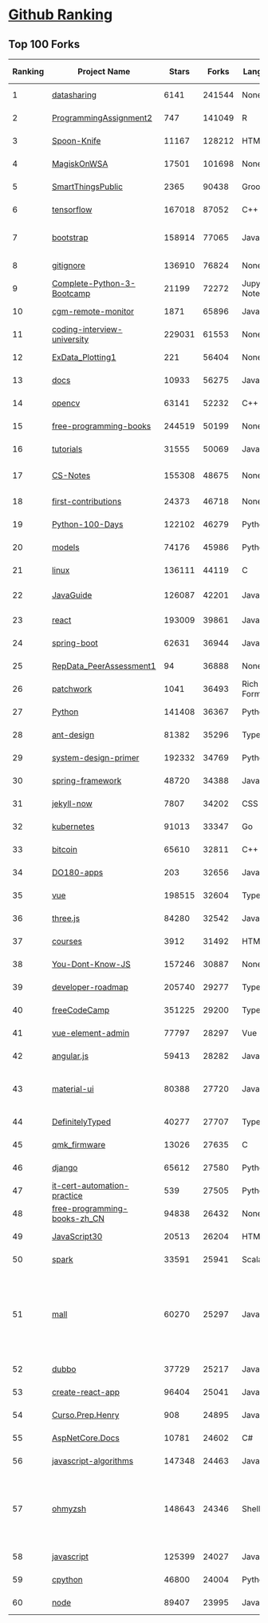 [Github Ranking](../README.md)
==========

## Top 100 Forks

| Ranking | Project Name | Stars | Forks | Language | Open Issues | Description | Last Commit |
| ------- | ------------ | ----- | ----- | -------- | ----------- | ----------- | ----------- |
| 1 | [datasharing](https://github.com/jtleek/datasharing) | 6141 | 241544 | None | 294 | The Leek group guide to data sharing  | 2022-07-22T18:34:33Z |
| 2 | [ProgrammingAssignment2](https://github.com/rdpeng/ProgrammingAssignment2) | 747 | 141049 | R | 182 | Repository for Programming Assignment 2 for R Programming on Coursera | 2022-08-09T20:24:43Z |
| 3 | [Spoon-Knife](https://github.com/octocat/Spoon-Knife) | 11167 | 128212 | HTML | 1457 | This repo is for demonstration purposes only. | 2022-08-10T19:06:00Z |
| 4 | [MagiskOnWSA](https://github.com/LSPosed/MagiskOnWSA) | 17501 | 101698 | None | 1 | Integrate Magisk root and Google Apps (OpenGApps) into WSA (Windows Subsystem for Android) | 2022-08-10T14:50:22Z |
| 5 | [SmartThingsPublic](https://github.com/SmartThingsCommunity/SmartThingsPublic) | 2365 | 90438 | Groovy | 60 | SmartThings open-source DeviceType Handlers and SmartApps code | 2022-08-10T11:03:54Z |
| 6 | [tensorflow](https://github.com/tensorflow/tensorflow) | 167018 | 87052 | C++ | 2111 | An Open Source Machine Learning Framework for Everyone | 2022-08-11T01:08:38Z |
| 7 | [bootstrap](https://github.com/twbs/bootstrap) | 158914 | 77065 | JavaScript | 261 | The most popular HTML, CSS, and JavaScript framework for developing responsive, mobile first projects on the web. | 2022-08-10T22:30:45Z |
| 8 | [gitignore](https://github.com/github/gitignore) | 136910 | 76824 | None | 0 | A collection of useful .gitignore templates | 2022-08-06T10:17:14Z |
| 9 | [Complete-Python-3-Bootcamp](https://github.com/Pierian-Data/Complete-Python-3-Bootcamp) | 21199 | 72272 | Jupyter Notebook | 83 | Course Files for Complete Python 3 Bootcamp Course on Udemy | 2022-08-03T08:22:14Z |
| 10 | [cgm-remote-monitor](https://github.com/nightscout/cgm-remote-monitor) | 1871 | 65896 | JavaScript | 128 | nightscout web monitor | 2022-08-09T23:39:15Z |
| 11 | [coding-interview-university](https://github.com/jwasham/coding-interview-university) | 229031 | 61553 | None | 39 | A complete computer science study plan to become a software engineer. | 2022-08-10T19:34:54Z |
| 12 | [ExData_Plotting1](https://github.com/rdpeng/ExData_Plotting1) | 221 | 56404 | None | 76 | Plotting Assignment 1 for Exploratory Data Analysis | 2022-08-02T11:34:39Z |
| 13 | [docs](https://github.com/github/docs) | 10933 | 56275 | JavaScript | 114 | The open-source repo for docs.github.com | 2022-08-10T23:22:52Z |
| 14 | [opencv](https://github.com/opencv/opencv) | 63141 | 52232 | C++ | 2133 | Open Source Computer Vision Library | 2022-08-11T02:54:05Z |
| 15 | [free-programming-books](https://github.com/EbookFoundation/free-programming-books) | 244519 | 50199 | None | 28 | :books: Freely available programming books | 2022-08-09T19:47:27Z |
| 16 | [tutorials](https://github.com/eugenp/tutorials) | 31555 | 50069 | Java | 29 | Just Announced - "Learn Spring Security OAuth":  | 2022-08-10T18:33:49Z |
| 17 | [CS-Notes](https://github.com/CyC2018/CS-Notes) | 155308 | 48675 | None | 112 | :books: 技术面试必备基础知识、Leetcode、计算机操作系统、计算机网络、系统设计 | 2022-07-07T09:14:47Z |
| 18 | [first-contributions](https://github.com/firstcontributions/first-contributions) | 24373 | 46718 | None | 9 | 🚀✨ Help beginners to contribute to open source projects | 2022-08-11T01:14:46Z |
| 19 | [Python-100-Days](https://github.com/jackfrued/Python-100-Days) | 122102 | 46279 | Python | 471 | Python - 100天从新手到大师 | 2022-08-02T03:28:10Z |
| 20 | [models](https://github.com/tensorflow/models) | 74176 | 45986 | Python | 1119 | Models and examples built with TensorFlow | 2022-08-10T22:06:07Z |
| 21 | [linux](https://github.com/torvalds/linux) | 136111 | 44119 | C | 0 | Linux kernel source tree | 2022-08-11T01:42:58Z |
| 22 | [JavaGuide](https://github.com/Snailclimb/JavaGuide) | 126087 | 42201 | Java | 66 | 「Java学习+面试指南」一份涵盖大部分 Java 程序员所需要掌握的核心知识。准备 Java 面试，首选 JavaGuide！ | 2022-08-10T09:55:56Z |
| 23 | [react](https://github.com/facebook/react) | 193009 | 39861 | JavaScript | 768 | A declarative, efficient, and flexible JavaScript library for building user interfaces. | 2022-08-10T23:57:00Z |
| 24 | [spring-boot](https://github.com/spring-projects/spring-boot) | 62631 | 36944 | Java | 549 | Spring Boot | 2022-08-10T21:55:25Z |
| 25 | [RepData_PeerAssessment1](https://github.com/rdpeng/RepData_PeerAssessment1) | 94 | 36888 | None | 6 | Peer Assessment 1 for Reproducible Research | 2022-04-16T07:45:46Z |
| 26 | [patchwork](https://github.com/jlord/patchwork) | 1041 | 36493 | Rich Text Format | 20 | All the Git-it Workshop completers!  | 2022-08-11T02:51:52Z |
| 27 | [Python](https://github.com/TheAlgorithms/Python) | 141408 | 36367 | Python | 27 | All Algorithms implemented in Python | 2022-08-10T22:22:06Z |
| 28 | [ant-design](https://github.com/ant-design/ant-design) | 81382 | 35296 | TypeScript | 815 | An enterprise-class UI design language and React UI library | 2022-08-11T02:55:09Z |
| 29 | [system-design-primer](https://github.com/donnemartin/system-design-primer) | 192332 | 34769 | Python | 164 | Learn how to design large-scale systems. Prep for the system design interview.  Includes Anki flashcards. | 2022-08-03T02:23:02Z |
| 30 | [spring-framework](https://github.com/spring-projects/spring-framework) | 48720 | 34388 | Java | 1208 | Spring Framework | 2022-08-10T22:55:41Z |
| 31 | [jekyll-now](https://github.com/barryclark/jekyll-now) | 7807 | 34202 | CSS | 142 | Build a Jekyll blog in minutes, without touching the command line. | 2022-08-10T20:49:43Z |
| 32 | [kubernetes](https://github.com/kubernetes/kubernetes) | 91013 | 33347 | Go | 1652 | Production-Grade Container Scheduling and Management | 2022-08-10T23:39:34Z |
| 33 | [bitcoin](https://github.com/bitcoin/bitcoin) | 65610 | 32811 | C++ | 495 | Bitcoin Core integration/staging tree | 2022-08-11T00:09:09Z |
| 34 | [DO180-apps](https://github.com/RedHatTraining/DO180-apps) | 203 | 32656 | JavaScript | 0 | DO180 Repository for Sample Applications | 2022-08-10T23:53:28Z |
| 35 | [vue](https://github.com/vuejs/vue) | 198515 | 32604 | TypeScript | 342 | 🖖 Vue.js is a progressive, incrementally-adoptable JavaScript framework for building UI on the web. | 2022-08-10T10:35:06Z |
| 36 | [three.js](https://github.com/mrdoob/three.js) | 84280 | 32542 | JavaScript | 356 | JavaScript 3D Library. | 2022-08-10T20:40:49Z |
| 37 | [courses](https://github.com/DataScienceSpecialization/courses) | 3912 | 31492 | HTML | 26 | Course materials for the Data Science Specialization: https://www.coursera.org/specialization/jhudatascience/1 | 2021-03-30T06:51:57Z |
| 38 | [You-Dont-Know-JS](https://github.com/getify/You-Dont-Know-JS) | 157246 | 30887 | None | 83 | A book series on JavaScript. @YDKJS on twitter. | 2022-08-08T19:23:01Z |
| 39 | [developer-roadmap](https://github.com/kamranahmedse/developer-roadmap) | 205740 | 29277 | TypeScript | 97 | Roadmap to becoming a developer in 2022 | 2022-08-10T21:19:01Z |
| 40 | [freeCodeCamp](https://github.com/freeCodeCamp/freeCodeCamp) | 351225 | 29200 | TypeScript | 140 | freeCodeCamp.org's open-source codebase and curriculum. Learn to code for free. | 2022-08-10T21:59:59Z |
| 41 | [vue-element-admin](https://github.com/PanJiaChen/vue-element-admin) | 77797 | 28297 | Vue | 1125 | :tada: A magical vue admin                                                                https://panjiachen.github.io/vue-element-admin | 2022-07-28T03:16:21Z |
| 42 | [angular.js](https://github.com/angular/angular.js) | 59413 | 28282 | JavaScript | 391 | AngularJS - HTML enhanced for web apps! | 2022-04-12T15:57:22Z |
| 43 | [material-ui](https://github.com/mui/material-ui) | 80388 | 27720 | JavaScript | 1040 | MUI Core is a collection of React UI libraries for shipping new features faster. Start with Material UI, our fully-loaded component library, or bring your own design system to our production-ready components. | 2022-08-11T00:40:54Z |
| 44 | [DefinitelyTyped](https://github.com/DefinitelyTyped/DefinitelyTyped) | 40277 | 27707 | TypeScript | 612 | The repository for high quality TypeScript type definitions. | 2022-08-11T02:39:01Z |
| 45 | [qmk_firmware](https://github.com/qmk/qmk_firmware) | 13026 | 27635 | C | 361 | Open-source keyboard firmware for Atmel AVR and Arm USB families | 2022-08-11T02:22:23Z |
| 46 | [django](https://github.com/django/django) | 65612 | 27580 | Python | 0 | The Web framework for perfectionists with deadlines. | 2022-08-10T20:56:08Z |
| 47 | [it-cert-automation-practice](https://github.com/google/it-cert-automation-practice) | 539 | 27505 | Python | 53 | Google IT Automation with Python Professional Certificate - Practice files | 2022-08-11T02:13:13Z |
| 48 | [free-programming-books-zh_CN](https://github.com/justjavac/free-programming-books-zh_CN) | 94838 | 26432 | None | 0 | :books: 免费的计算机编程类中文书籍，欢迎投稿 | 2022-08-09T13:47:09Z |
| 49 | [JavaScript30](https://github.com/wesbos/JavaScript30) | 20513 | 26204 | HTML | 0 | 30 Day Vanilla JS Challenge | 2022-08-10T19:37:18Z |
| 50 | [spark](https://github.com/apache/spark) | 33591 | 25941 | Scala | 0 | Apache Spark - A unified analytics engine for large-scale data processing | 2022-08-11T02:49:58Z |
| 51 | [mall](https://github.com/macrozheng/mall) | 60270 | 25297 | Java | 24 | mall项目是一套电商系统，包括前台商城系统及后台管理系统，基于SpringBoot+MyBatis实现，采用Docker容器化部署。 前台商城系统包含首页门户、商品推荐、商品搜索、商品展示、购物车、订单流程、会员中心、客户服务、帮助中心等模块。 后台管理系统包含商品管理、订单管理、会员管理、促销管理、运营管理、内容管理、统计报表、财务管理、权限管理、设置等模块。 | 2022-08-10T12:08:52Z |
| 52 | [dubbo](https://github.com/apache/dubbo) | 37729 | 25217 | Java | 417 | Apache Dubbo is a high-performance, java based, open source RPC framework. | 2022-08-11T02:22:39Z |
| 53 | [create-react-app](https://github.com/facebook/create-react-app) | 96404 | 25041 | JavaScript | 1401 | Set up a modern web app by running one command. | 2022-08-10T08:03:47Z |
| 54 | [Curso.Prep.Henry](https://github.com/atralice/Curso.Prep.Henry) | 908 | 24895 | JavaScript | 0 | Curso de Preparación para Ingresar a Henry. | 2022-07-24T01:48:42Z |
| 55 | [AspNetCore.Docs](https://github.com/dotnet/AspNetCore.Docs) | 10781 | 24602 | C# | 555 | Documentation for ASP.NET Core | 2022-08-11T00:30:58Z |
| 56 | [javascript-algorithms](https://github.com/trekhleb/javascript-algorithms) | 147348 | 24463 | JavaScript | 106 | 📝 Algorithms and data structures implemented in JavaScript with explanations and links to further readings | 2022-08-09T23:19:18Z |
| 57 | [ohmyzsh](https://github.com/ohmyzsh/ohmyzsh) | 148643 | 24346 | Shell | 225 | 🙃   A delightful community-driven (with 2,000+ contributors) framework for managing your zsh configuration. Includes 300+ optional plugins (rails, git, macOS, hub, docker, homebrew, node, php, python, etc), 140+ themes to spice up your morning, and an auto-update tool so that makes it easy to keep up with the latest updates from the community. | 2022-08-11T02:51:47Z |
| 58 | [javascript](https://github.com/airbnb/javascript) | 125399 | 24027 | JavaScript | 89 | JavaScript Style Guide | 2022-08-10T23:20:37Z |
| 59 | [cpython](https://github.com/python/cpython) | 46800 | 24004 | Python | 6788 | The Python programming language | 2022-08-11T02:44:32Z |
| 60 | [node](https://github.com/nodejs/node) | 89407 | 23995 | JavaScript | 1283 | Node.js JavaScript runtime :sparkles::turtle::rocket::sparkles: | 2022-08-11T01:13:45Z |

